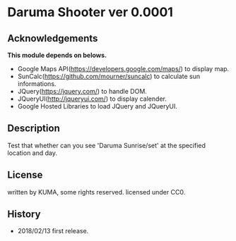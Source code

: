 # Daruma Shooter ver 0.0001

## Acknowledgements
__This module depends on belows.__
- Google Maps API(https://developers.google.com/maps/) to display map.
- SunCalc(https://github.com/mourner/suncalc) to calculate sun informations.
- JQuery(https://jquery.com/) to handle DOM.
- JQueryUI(http://jqueryui.com/) to display calender.
- Google Hosted Libraries to load JQuery and JQueryUI.

## Description
Test that whether can you see 'Daruma Sunrise/set' at the specified location and day.

## License
written by KUMA, some rights reserved.
licensed under CC0.


## History
- 2018/02/13 first release.